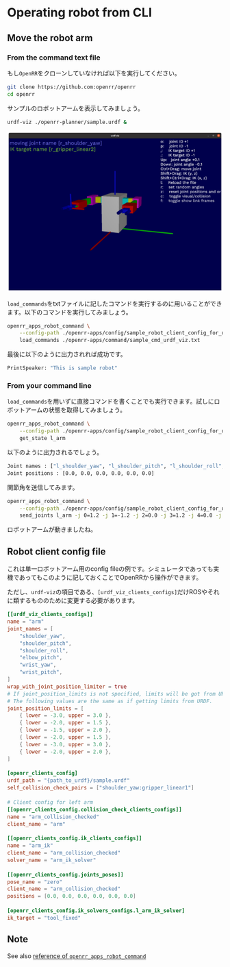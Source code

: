 # Operating robot from CLI

## Move the robot arm

### From the command text file

もし`OpenRR`をクローンしていなければ以下を実行してください。

```bash
git clone https://github.com:openrr/openrr
cd openrr
```

サンプルのロボットアームを表示してみましょう。

```bash
urdf-viz ./openrr-planner/sample.urdf &
```

![sample_robot_arm](images/sample_robot_arm.png)

`load_commands`をtxtファイルに記したコマンドを実行するのに用いることができます。以下のコマンドを実行してみましょう。

```bash
openrr_apps_robot_command \
    --config-path ./openrr-apps/config/sample_robot_client_config_for_urdf_viz.toml \
    load_commands ./openrr-apps/command/sample_cmd_urdf_viz.txt
```

最後に以下のように出力されれば成功です。

```bash
PrintSpeaker: "This is sample robot"
```

### From your command line

`load_commands`を用いずに直接コマンドを書くことでも実行できます。試しにロボットアームの状態を取得してみましょう。

```bash
openrr_apps_robot_command \
    --config-path ./openrr-apps/config/sample_robot_client_config_for_urdf_viz.toml \
    get_state l_arm
```

以下のように出力されるでしょう。

```bash
Joint names : ["l_shoulder_yaw", "l_shoulder_pitch", "l_shoulder_roll", "l_elbow_pitch", "l_wrist_yaw", "l_wrist_pitch"]
Joint positions : [0.0, 0.0, 0.0, 0.0, 0.0, 0.0]
```

関節角を送信してみます。

```bash
openrr_apps_robot_command \
    --config-path ./openrr-apps/config/sample_robot_client_config_for_urdf_viz.toml \
    send_joints l_arm -j 0=1.2 -j 1=-1.2 -j 2=0.0 -j 3=1.2 -j 4=0.0 -j 5=0.0
```

ロボットアームが動きましたね。

## Robot client config file

これは単一ロボットアーム用のconfig fileの例です。シミュレータであっても実機であってもこのように記しておくことでOpenRRから操作ができます。

ただし、`urdf-viz`の項目である、`[urdf_viz_clients_configs]`だけROSやそれに類するもののために変更する必要があります。

```toml
[[urdf_viz_clients_configs]]
name = "arm"
joint_names = [
    "shoulder_yaw",
    "shoulder_pitch",
    "shoulder_roll",
    "elbow_pitch",
    "wrist_yaw",
    "wrist_pitch",
]
wrap_with_joint_position_limiter = true
# If joint_position_limits is not specified, limits will be got from URDF.
# The following values are the same as if getting limits from URDF.
joint_position_limits = [
    { lower = -3.0, upper = 3.0 },
    { lower = -2.0, upper = 1.5 },
    { lower = -1.5, upper = 2.0 },
    { lower = -2.0, upper = 1.5 },
    { lower = -3.0, upper = 3.0 },
    { lower = -2.0, upper = 2.0 },
]

[openrr_clients_config]
urdf_path = "{path_to_urdf}/sample.urdf"
self_collision_check_pairs = ["shoulder_yaw:gripper_linear1"]

# Client config for left arm
[[openrr_clients_config.collision_check_clients_configs]]
name = "arm_collision_checked"
client_name = "arm"

[[openrr_clients_config.ik_clients_configs]]
name = "arm_ik"
client_name = "arm_collision_checked"
solver_name = "arm_ik_solver"

[[openrr_clients_config.joints_poses]]
pose_name = "zero"
client_name = "arm_collision_checked"
positions = [0.0, 0.0, 0.0, 0.0, 0.0, 0.0]

[openrr_clients_config.ik_solvers_configs.l_arm_ik_solver]
ik_target = "tool_fixed"
```

## Note

See also [reference of `openrr_apps_robot_command`](../../reference/apps/robot_command.md)
